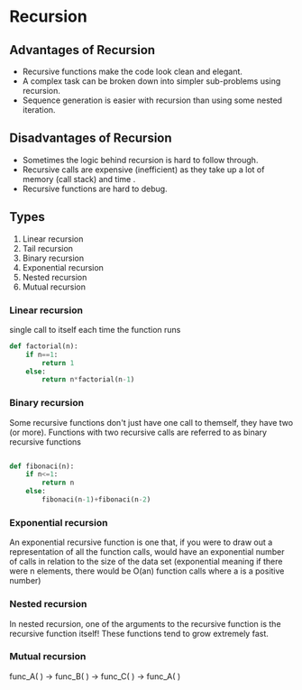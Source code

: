 # Recursion 

## Advantages of Recursion

* Recursive functions make the code look clean and elegant.
* A complex task can be broken down into simpler sub-problems using recursion.
* Sequence generation is easier with recursion than using some nested iteration.

## Disadvantages of Recursion

* Sometimes the logic behind recursion is hard to follow through.
* Recursive calls are expensive (inefficient) as they take up a lot of memory (call stack) and time .
* Recursive functions are hard to debug.

## Types

1. Linear recursion
2. Tail recursion
3. Binary recursion
4. Exponential recursion
5. Nested recursion
6. Mutual recursion

### Linear recursion

single call to itself each time the function runs

```python
def factorial(n):
    if n==1:
        return 1
    else:
        return n*factorial(n-1)
```

### Binary recursion

Some recursive functions don't just have one call to themself, they have two (or more). Functions with two recursive calls are referred to as binary recursive functions

```python

def fibonaci(n):
    if n<=1:
        return n
    else:
        fibonaci(n-1)+fibonaci(n-2)
```
### Exponential recursion

An exponential recursive function is one that, if you were to draw out a representation of all the function calls, would have an exponential number of calls in relation to the size of the data set (exponential meaning if there were n elements, there would be O(an) function calls where a is a positive number)

### Nested recursion

In nested recursion, one of the arguments to the recursive function is the recursive function itself! These functions tend to grow extremely fast.

### Mutual recursion

func_A( ) -> func_B( ) -> func_C( ) -> func_A( )

